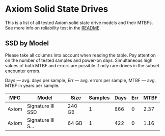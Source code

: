 Axiom Solid State Drives
========================

This is a list of all tested Axiom solid state drive models and their MTBFs. See
more info on reliability test in the [README](https://github.com/linuxhw/SMART).

SSD by Model
------------

Please take all columns into account when reading the table. Pay attention on the
number of tested samples and power-on days. Simultaneous high values of both MTBF
and errors are possible if only rare drives in the subset encounter errors.

Days — avg. days per sample,
Err  — avg. errors per sample,
MTBF — avg. MTBF in years per sample.

| MFG       | Model              | Size   | Samples | Days  | Err   | MTBF |
|-----------|--------------------|--------|---------|-------|-------|------|
| Axiom     | Signature III SSD  | 240 GB | 1       | 866   | 0     | 2.37   |
| Axiom     | Signature III S... | 64 GB  | 1       | 422   | 0     | 1.16   |
